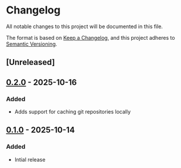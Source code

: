 # Changelog

All notable changes to this project will be documented in this file.

The format is based on [Keep a Changelog](https://keepachangelog.com/en/1.1.0/),
and this project adheres to [Semantic Versioning](https://semver.org/spec/v2.0.0.html).

## [Unreleased]

## [0.2.0] - 2025-10-16

### Added

- Adds support for caching git repositories locally

## [0.1.0] - 2025-10-14

### Added

- Intial release

[0.2.0]: https://github.com/jmgilman/go/releases/tag/git/v0.2.0
[0.1.0]: https://github.com/jmgilman/go/releases/tag/git/v0.1.0